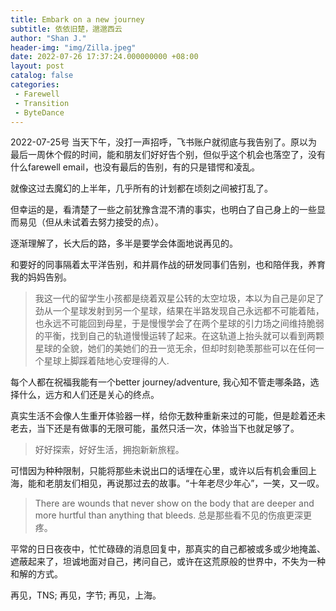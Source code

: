 ```yaml
---
title: Embark on a new journey
subtitle: 依依旧楚，邈邈西云
author: "Shan J."
header-img: "img/Zilla.jpeg"
date: 2022-07-26 17:37:24.000000000 +08:00
layout: post
catalog: false
categories:
 - Farewell
 - Transition
 - ByteDance
---
```


2022-07-25号 当天下午，没打一声招呼，飞书账户就彻底与我告别了。原以为最后一周休个假的时间，能和朋友们好好告个别，但似乎这个机会也落空了，没有什么farewell email，也没有最后的告别，有的只是错愕和凌乱。

就像这过去魔幻的上半年，几乎所有的计划都在顷刻之间被打乱了。

但幸运的是，看清楚了一些之前犹豫含混不清的事实，也明白了自己身上的一些显而易见（但从未试着去努力接受的点）。

逐渐理解了，长大后的路，多半是要学会体面地说再见的。

和要好的同事隔着太平洋告别，和并肩作战的研发同事们告别，也和陪伴我，养育我的妈妈告别。

> 我这一代的留学生小孩都是绕着双星公转的太空垃圾，本以为自己是卯足了劲从一个星球发射到另一个星球，结果在半路发现自己永远都不可能着陆，也永远不可能回到母星，于是慢慢学会了在两个星球的引力场之间维持脆弱的平衡，找到自己的轨道慢慢运转了起来。在这轨道上抬头就可以看到两颗星球的全貌，她们的美她们的丑一览无余，但却时刻艳羡那些可以在任何一个星球上脚踩着陆地心安理得的人.

每个人都在祝福我能有一个better journey/adventure, 我心知不管走哪条路，选择什么，远方和人们还是关心的终点。

真实生活不会像人生重开体验器一样，给你无数种重新来过的可能，但是趁着还未老去，当下还是有做事的无限可能，虽然只活一次，体验当下也就足够了。

> 好好探索，好好生活，拥抱新新旅程。

可惜因为种种限制，只能将那些未说出口的话埋在心里，或许以后有机会重回上海，能和老朋友们相见，再说那过去的故事。“十年老尽少年心”，一笑，又一叹。

> There are wounds that never show on the body that are deeper and more hurtful than anything that bleeds.
总是那些看不见的伤痕更深更疼。

平常的日日夜夜中，忙忙碌碌的消息回复中，那真实的自己都被或多或少地掩盖、遮蔽起来了，坦诚地面对自己，拷问自己，或许在这荒原般的世界中，不失为一种和解的方式。

再见，TNS;
再见，字节;
再见，上海。
